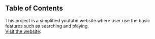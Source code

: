 ## Table of Contents
This project is a simplified youtube website where user use the basic features such as searching and playing.<br>
[Visit the website](https://calm-waters-83186.herokuapp.com/).
